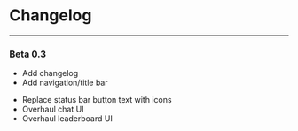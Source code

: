 # Changelog
---
### Beta 0.3
+ Add changelog
+ Add navigation/title bar
* Replace status bar button text with icons
* Overhaul chat UI
* Overhaul leaderboard UI